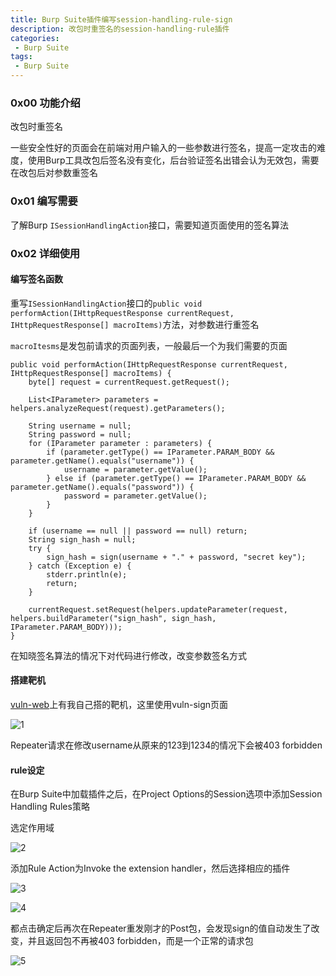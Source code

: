 ```yaml
---
title: Burp Suite插件编写session-handling-rule-sign
description: 改包时重签名的session-handling-rule插件
categories:
 - Burp Suite
tags:
 - Burp Suite
---
```


### 0x00 功能介绍
改包时重签名

一些安全性好的页面会在前端对用户输入的一些参数进行签名，提高一定攻击的难度，使用Burp工具改包后签名没有变化，后台验证签名出错会认为无效包，需要在改包后对参数重签名

### 0x01 编写需要
了解Burp `ISessionHandlingAction`接口，需要知道页面使用的签名算法

### 0x02 详细使用
#### 编写签名函数
重写`ISessionHandlingAction`接口的`public void performAction(IHttpRequestResponse currentRequest, IHttpRequestResponse[] macroItems)`方法，对参数进行重签名

`macroItesms`是发包前请求的页面列表，一般最后一个为我们需要的页面

```
public void performAction(IHttpRequestResponse currentRequest, IHttpRequestResponse[] macroItems) {
    byte[] request = currentRequest.getRequest();

    List<IParameter> parameters = helpers.analyzeRequest(request).getParameters();

    String username = null;
    String password = null;
    for (IParameter parameter : parameters) {
        if (parameter.getType() == IParameter.PARAM_BODY && parameter.getName().equals("username")) {
            username = parameter.getValue();
        } else if (parameter.getType() == IParameter.PARAM_BODY && parameter.getName().equals("password")) {
            password = parameter.getValue();
        }
    }

    if (username == null || password == null) return;
    String sign_hash = null;
    try {
        sign_hash = sign(username + "." + password, "secret key");
    } catch (Exception e) {
        stderr.println(e);
        return;
    }

    currentRequest.setRequest(helpers.updateParameter(request, helpers.buildParameter("sign_hash", sign_hash, IParameter.PARAM_BODY)));
}
```

在知晓签名算法的情况下对代码进行修改，改变参数签名方式

#### 搭建靶机
[vuln-web](https://github.com/milkfr/burp-extenders/tree/master/vuln-web)上有我自己搭的靶机，这里使用vuln-sign页面

![1](https://milkfr.github.io/assets/images/posts/2018-05-21-burp-extender-session-handling-rule-sign/1.png)

Repeater请求在修改username从原来的123到1234的情况下会被403 forbidden

#### rule设定
在Burp Suite中加载插件之后，在Project Options的Session选项中添加Session Handling Rules策略

选定作用域

![2](https://milkfr.github.io/assets/images/posts/2018-05-21-burp-extender-session-handling-rule-sign/2.png)

添加Rule Action为Invoke the extension handler，然后选择相应的插件

![3](https://milkfr.github.io/assets/images/posts/2018-05-21-burp-extender-session-handling-rule-sign/2.png)

![4](https://milkfr.github.io/assets/images/posts/2018-05-21-burp-extender-session-handling-rule-sign/2.png)

都点击确定后再次在Repeater重发刚才的Post包，会发现sign的值自动发生了改变，并且返回包不再被403 forbidden，而是一个正常的请求包

![5](https://milkfr.github.io/assets/images/posts/2018-05-21-burp-extender-session-handling-rule-sign/5.png)
